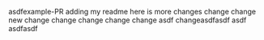 asdfexample-PR
adding my readme here is more changes
change
change
new change
change
change
change
change
asdf
changeasdfasdf
asdf
asdfasdf
